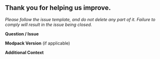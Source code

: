 ## Thank you for helping us improve. #####

_Please follow the issue template, and do not delete any part of it._
_Failure to comply will result in the issue being closed._

**Question / Issue**

**Modpack Version** (if applicable)

**Additional Context**
